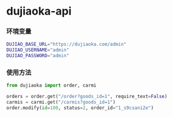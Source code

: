 # dujiaoka-api

### 环境变量
```bash
DUJIAO_BASE_URL="https://dujiaoka.com/admin"
DUJIAO_USERNAME="admin"
DUJIAO_PASSWORD="admin"
```

### 使用方法
```python
from dujiaoka import order, carmi

orders = order.get("/order?goods_id=1", require_text=False)
carmis = carmi.get("/carmis?goods_id=1")
order.modify(id=100, status=2, order_id="1_s9csani2e")
```